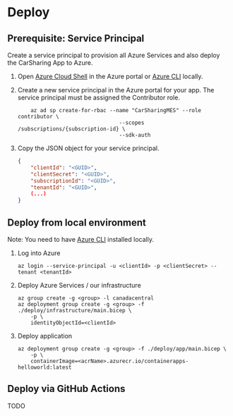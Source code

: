 # Deploy

## Prerequisite: Service Principal
Create a service principal to provision all Azure Services and also deploy the CarSharing App to Azure.

1. Open [Azure Cloud Shell]([/azure/cloud-shell/overview](http://shell.azure.com/)) in the Azure portal or [Azure CLI](https://learn.microsoft.com/en-us/cli/azure/install-azure-cli) locally.

2. Create a new service principal in the Azure portal for your app. The service principal must be assigned the Contributor role.

    ```azurecli-interactive
        az ad sp create-for-rbac --name "CarSharingMES" --role contributor \
                                    --scopes /subscriptions/{subscription-id} \
                                    --sdk-auth
    ```
    
3. Copy the JSON object for your service principal.

    ```json
    {
        "clientId": "<GUID>",
        "clientSecret": "<GUID>",
        "subscriptionId": "<GUID>",
        "tenantId": "<GUID>",
        (...)
    }
    ```

## Deploy from local environment
Note: You need to have [Azure CLI](https://learn.microsoft.com/en-us/cli/azure/install-azure-cli) installed locally.

1. Log into Azure
    ```
    az login --service-principal -u <clientId> -p <clientSecret> --tenant <tenantId>
    ```

2. Deploy Azure Services / our infrastructure

    ```azurecli-interactive
    az group create -g <group> -l canadacentral
    az deployment group create -g <group> -f ./deploy/infrastructure/main.bicep \
        -p \
        identityObjectId=<clientId>
    ```

3. Deploy application

    ```azurecli-interactive
    az deployment group create -g <group> -f ./deploy/app/main.bicep \
        -p \
        containerImage=<acrName>.azurecr.io/containerapps-helloworld:latest
    ```

## Deploy via GitHub Actions

TODO